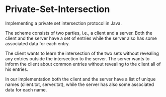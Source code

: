 # Private-Set-Intersection

Implementing a private set intersection protocol in Java.

The scheme consists of two parties, i.e., a client and a server. Both the client and the server have a set of entries while the server also has some associated data for each entry.

The client wants to learn the intersection of the two sets without revealing any entries outside the intersection to the server. The server wants to inform the client about common entries without revealing to the client all of his entries.

In our implementation both the client and the server have a list of unique names (client.txt, server.txt), while the server has also some associated data for each name.
